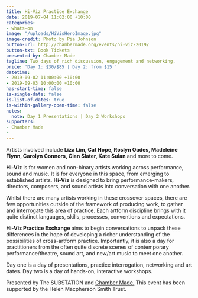```yaml
---
title: Hi-Viz Practice Exchange
date: 2019-07-04 11:02:00 +10:00
categories:
- whats-on
image: "/uploads/HiVisHeroImage.jpg"
image-credit: Photo by Pia Johnson
button-url: http://chambermade.org/events/hi-viz-2019/
button-txt: Book Tickets
presented-by: Chamber Made
tagline: Two days of rich discussion, engagement and networking.
price: 'Day 1: $30/$85 | Day 2: from $15 '
datetime:
- 2019-09-02 11:00:00 +10:00
- 2019-09-03 10:00:00 +10:00
has-start-time: false
is-single-date: false
is-list-of-dates: true
is-within-gallery-open-time: false
notes:
  note: Day 1 Presentations | Day 2 Workshops
supporters:
- Chamber Made
- 
---
```


Artists involved include **Liza Lim, Cat Hope, Roslyn Oades, Madeleine Flynn, Carolyn Connors, Gian Slater, Kate Sulan** and more to come. 

**Hi-Viz** is for women and non-binary artists working across performance, sound and music. It is for everyone in this space, from emerging to established artists. **Hi-Viz** is designed to bring performance-makers, directors, composers, and sound artists into conversation with one another.

Whilst there are many artists working in these crossover spaces, there are few opportunities outside of the framework of producing work, to gather and interrogate this area of practice. Each artform discipline brings with it quite distinct languages, skills, processes, conventions and expectations.

**Hi-Viz Practice Exchange** aims to begin conversations to unpack these differences in the hope of developing a richer understanding of the possibilities of cross-artform practice. Importantly, it is also a day for practitioners from the often quite discrete scenes of contemporary performance/theatre, sound art, and new/art music to meet one another.

Day one is a day of presentations, practice interrogation, networking and art dates. Day two is a day of hands-on, interactive workshops.

Presented by The SUBSTATION and [Chamber Made.](www.chambermade.org) This event has been supported by the Helen Macpherson Smith Trust.